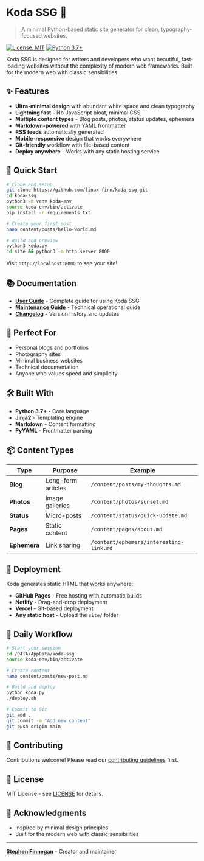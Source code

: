 # Koda SSG 🚀

> A minimal Python-based static site generator for clean, typography-focused websites.

[![License: MIT](https://img.shields.io/badge/License-MIT-yellow.svg)](https://opensource.org/licenses/MIT)
[![Python 3.7+](https://img.shields.io/badge/python-3.7+-blue.svg)](https://www.python.org/downloads/)

Koda SSG is designed for writers and developers who want beautiful, fast-loading websites without the complexity of modern web frameworks. Built for the modern web with classic sensibilities.

## ✨ Features

- **Ultra-minimal design** with abundant white space and clean typography
- **Lightning fast** - No JavaScript bloat, minimal CSS
- **Multiple content types** - Blog posts, photos, status updates, ephemera
- **Markdown-powered** with YAML frontmatter
- **RSS feeds** automatically generated
- **Mobile-responsive** design that works everywhere
- **Git-friendly** workflow with file-based content
- **Deploy anywhere** - Works with any static hosting service

## 🚀 Quick Start

```bash
# Clone and setup
git clone https://github.com/linux-finn/koda-ssg.git
cd koda-ssg
python3 -m venv koda-env
source koda-env/bin/activate
pip install -r requirements.txt

# Create your first post
nano content/posts/hello-world.md

# Build and preview
python3 koda.py
cd site && python3 -m http.server 8000
```

Visit `http://localhost:8000` to see your site!

## 📚 Documentation

- **[User Guide](docs/USER_GUIDE.md)** - Complete guide for using Koda SSG
- **[Maintenance Guide](docs/MAINTENANCE_GUIDE.md)** - Technical operational guide
- **[Changelog](docs/CHANGELOG.md)** - Version history and updates

## 🎯 Perfect For

- Personal blogs and portfolios
- Photography sites
- Minimal business websites
- Technical documentation
- Anyone who values speed and simplicity

## 🛠️ Built With

- **Python 3.7+** - Core language
- **Jinja2** - Templating engine
- **Markdown** - Content formatting
- **PyYAML** - Frontmatter parsing

## 📦 Content Types

| Type | Purpose | Example |
|------|---------|---------|
| **Blog** | Long-form articles | `/content/posts/my-thoughts.md` |
| **Photos** | Image galleries | `/content/photos/sunset.md` |
| **Status** | Micro-posts | `/content/status/quick-update.md` |
| **Pages** | Static content | `/content/pages/about.md` |
| **Ephemera** | Link sharing | `/content/ephemera/interesting-link.md` |

## 🚀 Deployment

Koda generates static HTML that works anywhere:

- **GitHub Pages** - Free hosting with automatic builds
- **Netlify** - Drag-and-drop deployment
- **Vercel** - Git-based deployment
- **Any static host** - Upload the `site/` folder

## 🔧 Daily Workflow

```bash
# Start your session
cd /DATA/AppData/koda-ssg
source koda-env/bin/activate

# Create content
nano content/posts/new-post.md

# Build and deploy
python koda.py
./deploy.sh

# Commit to Git
git add .
git commit -m "Add new content"
git push origin main
```

## 🤝 Contributing

Contributions welcome! Please read our [contributing guidelines](CONTRIBUTING.md) first.

## 📄 License

MIT License - see [LICENSE](LICENSE) for details.

## 🙏 Acknowledgments

- Inspired by minimal design principles
- Built for the modern web with classic sensibilities

---

**[Stephen Finnegan](https://stephenfinnegan.com)** - Creator and maintainer
```
